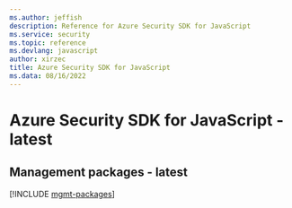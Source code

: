 ```yaml
---
ms.author: jeffish
description: Reference for Azure Security SDK for JavaScript
ms.service: security
ms.topic: reference
ms.devlang: javascript
author: xirzec
title: Azure Security SDK for JavaScript
ms.data: 08/16/2022
---
```

# Azure Security SDK for JavaScript - latest

## Management packages - latest
[!INCLUDE [mgmt-packages](security-mgmt-index.md)]